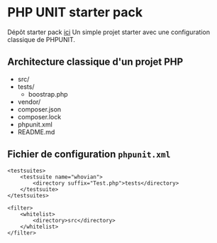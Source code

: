 # PHP UNIT starter pack

Dépôt starter pack [ici](https://github.com/Lune00/learn/tree/master/PHP/unit-tests)
Un simple projet starter avec une configuration classique de PHPUNIT.

## Architecture classique d'un projet PHP

- src/
- tests/
    - boostrap.php
- vendor/
- composer.json
- composer.lock
- phpunit.xml
- README.md

## Fichier de configuration ``phpunit.xml``


<?xml version="1.0" encoding="UTF-8"?>
<phpunit bootrasp="tests/bootstrap.php">

    <testsuites>
        <testsuite name="whovian">
            <directory suffix="Test.php">tests</directory>
        </testsuite>
    </testsuites>

    <filter>
        <whitelist>
            <directory>src</directory>
        </whitelist>
    </filter>
</phpunit>
